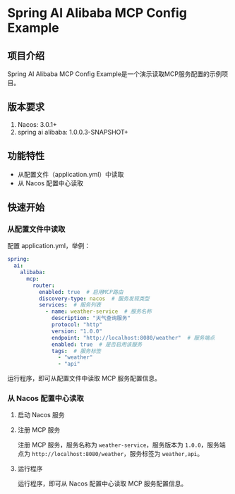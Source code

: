 # Spring AI Alibaba MCP Config Example

## 项目介绍

Spring AI Alibaba MCP Config Example是一个演示读取MCP服务配置的示例项目。

## 版本要求

1. Nacos: 3.0.1+
2. spring ai alibaba: 1.0.0.3-SNAPSHOT+

## 功能特性

- 从配置文件（application.yml）中读取
- 从 Nacos 配置中心读取

## 快速开始

### 从配置文件中读取

配置 application.yml，举例：

```yml
spring:
  ai:
    alibaba:
      mcp:
        router:
          enabled: true  # 启用MCP路由
          discovery-type: nacos  # 服务发现类型
          services:  # 服务列表
            - name: weather-service  # 服务名称
              description: "天气查询服务"
              protocol: "http"
              version: "1.0.0"
              endpoint: "http://localhost:8080/weather"  # 服务端点
              enabled: true  # 是否启用该服务
              tags:  # 服务标签
                - "weather"
                - "api"
```
运行程序，即可从配置文件中读取 MCP 服务配置信息。

### 从 Nacos 配置中心读取

1. 启动 Nacos 服务

2. 注册 MCP 服务

   注册 MCP 服务，服务名称为 `weather-service`，服务版本为 `1.0.0`，服务端点为 `http://localhost:8080/weather`，服务标签为 `weather,api`。

3. 运行程序

   运行程序，即可从 Nacos 配置中心读取 MCP 服务配置信息。
